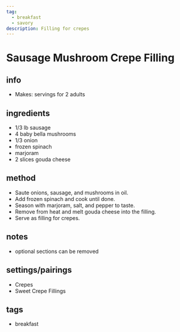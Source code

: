 ```yaml
---
tag:
  - breakfast
  - savory
description: Filling for crepes
---
```


# Sausage Mushroom Crepe Filling

## info  
* Makes: servings for 2 adults

## ingredients
* 1/3 lb sausage
* 4 baby bella mushrooms
* 1/3 onion
* frozen spinach
* marjoram
* 2 slices gouda cheese

## method  
* Saute onions, sausage, and mushrooms in oil.
* Add frozen spinach and cook until done.
* Season with marjoram, salt, and pepper to taste.
* Remove from heat and melt gouda cheese into the filling.
* Serve as filling for crepes.

## notes  
* optional sections can be removed

## settings/pairings
* Crepes
* Sweet Crepe Fillings

## tags
* breakfast
